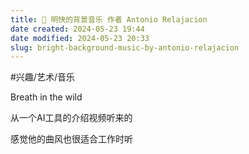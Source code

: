 ```yaml
---
title: 🎵 明快的背景音乐 作者 Antonio Relajacion
date created: 2024-05-23 19:44
date modified: 2024-05-23 20:33
slug: bright-background-music-by-antonio-relajacion
---
```


#兴趣/艺术/音乐

Breath in the wild

从一个AI工具的介绍视频听来的

感觉他的曲风也很适合工作时听

